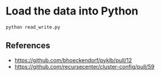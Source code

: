 # Load the data into Python

    python read_write.py

## References

* https://github.com/bhoeckendorf/pyklb/pull/12
* https://github.com/recursecenter/cluster-config/pull/59
